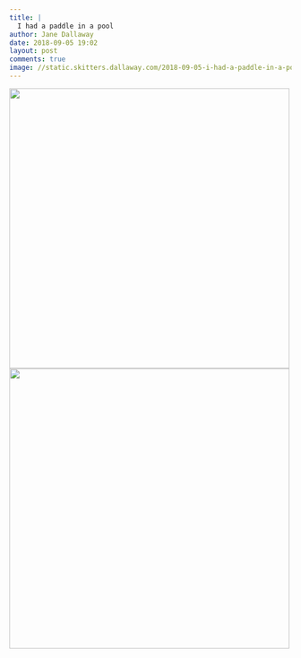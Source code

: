 ```yaml
---
title: |
  I had a paddle in a pool
author: Jane Dallaway
date: 2018-09-05 19:02
layout: post
comments: true
image: //static.skitters.dallaway.com/2018-09-05-i-had-a-paddle-in-a-pool-thumb-1-IMG-6657.JPG
---
```


<div>
        <a href="//static.skitters.dallaway.com/2018-09-05-i-had-a-paddle-in-a-pool-fullsize-1-IMG-6657.JPG">
          <img src="//static.skitters.dallaway.com/2018-09-05-i-had-a-paddle-in-a-pool-thumb-1-IMG-6657.JPG" width="500" height="500"/>
        </a>
      </div><div>
        <a href="//static.skitters.dallaway.com/2018-09-05-i-had-a-paddle-in-a-pool-fullsize-2-IMG-6658.JPG">
          <img src="//static.skitters.dallaway.com/2018-09-05-i-had-a-paddle-in-a-pool-thumb-2-IMG-6658.JPG" width="500" height="500"/>
        </a>
      </div>


  
      